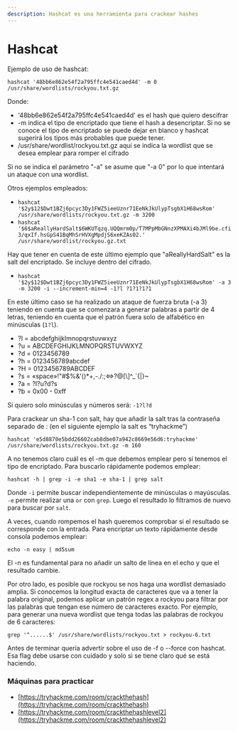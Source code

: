 ```yaml
---
description: Hashcat es una herramienta para crackear hashes
---
```


# Hashcat

Ejemplo de uso de hashcat:

`hashcat '48bb6e862e54f2a795ffc4e541caed4d' -m 0 /usr/share/wordlists/rockyou.txt.gz`

Donde:

* '48bb6e862e54f2a795ffc4e541caed4d' es el hash que quiero descifrar
* \-m indica el tipo de encriptado que tiene el hash a desencriptar. Si no se conoce el tipo de encriptado se puede dejar en blanco y hashcat sugerirá los tipos más probables que puede tener.
* /usr/share/wordlist/rockyou.txt.gz aquí se indica la wordlist que se desea emplear para romper el cifrado

Si no se indica el parámetro "-a" se asume que "-a 0" por lo que intentará un ataque con una wordlist.

Otros ejemplos empleados:

* `hashcat '$2y$12$Dwt1BZj6pcyc3Dy1FWZ5ieeUznr71EeNkJkUlypTsgbX1H68wsRom' /usr/share/wordlists/rockyou.txt.gz -m 3200`
* `hashcat '$6$aReallyHardSalt$6WKUTqzq.UQQmrm0p/T7MPpMbGNnzXPMAXi4bJMl9be.cfi3/qxIf.hsGpS41BqMhSrHVXgMpdjS6xeKZAs02.' /usr/share/wordlist/rockyou.gz.txt`

Hay que tener en cuenta de este último ejemplo que "aReallyHardSalt" es la salt del encriptado. Se incluye dentro del cifrado.

* `hashcat '$2y$12$Dwt1BZj6pcyc3Dy1FWZ5ieeUznr71EeNkJkUlypTsgbX1H68wsRom' -a 3 -m 3200 -i --increment-min=4 -1?l ?1?1?1?1`

En este último caso se ha realizado un ataque de fuerza bruta (-a 3) teniendo en cuenta que se comenzara a generar palabras a partir de 4 letras, teniendo en cuenta que el patrón fuera solo de alfabético en minúsculas (`1?l`).

* ?l = abcdefghijklmnopqrstuvwxyz
* ?u = ABCDEFGHIJKLMNOPQRSTUVWXYZ
* ?d = 0123456789
* ?h = 0123456789abcdef
* ?H = 0123456789ABCDEF
* ?s = «space»!"#$%&'()\*+,-./:;<=>?@\[\\]^\_\`{|}\~
* ?a = ?l?u?d?s
* ?b = 0x00 - 0xff

Si quiero solo minúsculas y números será: `-1?l?d`

Para crackear un sha-1 con salt, hay que añadir la salt tras la contraseña separado de : (en el siguiente ejemplo la salt es “tryhackme”)

`hashcat 'e5d8870e5bdd26602cab8dbe07a942c8669e56d6:tryhackme' /usr/share/wordlists/rockyou.txt.gz -m 160`

A no tenemos claro cuál es el -m que debemos emplear pero sí tenemos el tipo de encriptado. Para buscarlo rápidamente podemos emplear:

`hashcat -h | grep -i -e sha1 -e sha-1 | grep salt`&#x20;

Donde `-i` permite buscar independientemente de minúsculas o mayúsculas. `-e` permite realizar una `or` con `grep`. Luego el resultado lo filtramos de nuevo para buscar por `salt`.

A veces, cuando rompemos el hash queremos comprobar si el resultado se corresponde con la entrada. Para encriptar un texto rápidamente desde consola podemos emplear:

`echo -n easy | md5sum`

El -n es fundamental para no añadir un salto de línea en el echo y que el resultado cambie.

Por otro lado, es posible que rockyou se nos haga una wordlist demasiado amplia. Si conocemos la longitud exacta de caracteres que va a tener la palabra original, podemos aplicar un patrón regex a rockyou para filtrar por las palabras que tengan ese número de caracteres exacto. Por ejemplo, para generar una nueva wordlist que tenga todas las palabras de rockyou de 6 caracteres:

`grep '^......$' /usr/share/wordlists/rockyou.txt > rockyou-6.txt`

Antes de terminar quería advertir sobre el uso de -f o --force con hashcat. Esa flag debe usarse con cuidado y solo si se tiene claro qué se está haciendo.

### Máquinas para practicar

* [https://tryhackme.com/room/crackthehash](https://tryhackme.com/room/crackthehash)
* [https://tryhackme.com/room/crackthehashlevel2](https://tryhackme.com/room/crackthehashlevel2)
